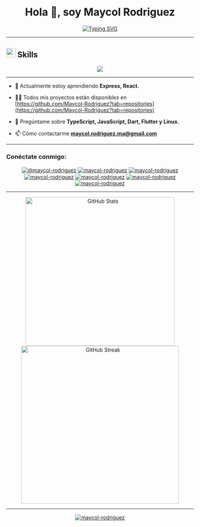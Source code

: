 <h1 align="center">Hola 👋, soy Maycol Rodriguez</h1>

<p align="center">
<a href="https://git.io/typing-svg"><img src="https://readme-typing-svg.demolab.com?font=JetBrains+mono&size=25&pause=1000&color=F7F7F7&center=true&vCenter=true&random=false&width=735&lines=Bachiller+En+Ingenier%C3%ADa+De+Sistemas+E+Inform%C3%A1tica;Desarrollador+Web+Full+Stack;Entusiasta+En+Data+Science+y+Machine+Learning" alt="Typing SVG" /></a>
</p>

<hr>

## <img src="https://media2.giphy.com/media/QssGEmpkyEOhBCb7e1/giphy.gif?cid=ecf05e47a0n3gi1bfqntqmob8g9aid1oyj2wr3ds3mg700bl&rid=giphy.gif" width ="25"><b> Skills</b>

<p align="center">
  <a href="https://skillicons.dev">
    <img src="https://skillicons.dev/icons?i=next,react,astro,redux,mui,typescript,javascript,tailwindcss,bootstrap,html,css,jest,firebase,flutter,dart,nodejs,express,nest,java,python,selenium,wordpress,postgresql,mysql,mongodb,prisma,docker,github,git,githubactions,postman,vite,webpack,pnpm,linux" />
  </a>
</p>

<hr>

- 🌱 Actualmente estoy aprendiendo **Express, React.**

- 👨‍💻 Todos mis proyectos están disponibles en [https://github.com/Maycol-Rodriguez?tab=repositories](https://github.com/Maycol-Rodriguez?tab=repositories)

- 💬 Pregúntame sobre **TypeScript, JavaScript, Dart, Flutter y Linux.**

- 📫 Cómo contactarme **maycol.rodriguez.ma@gmail.com**

<hr>
<h3 align="left">Conéctate conmigo:</h3>

<p align="center">
<a href="mailto:maycol.rodriguez.ma@gmail.com" target="_blank"><img align="center" src="https://img.shields.io/badge/Gmail-D14836?style=for-the-badge&logo=gmail&logoColor=white" alt="@maycol-rodriguez"/></a>
<a href="https://linkedin.com/in/maycol-rodriguez" target="_blank"><img align="center" src="https://img.shields.io/badge/LinkedIn-0077B5?style=for-the-badge&logo=linkedin&logoColor=white" alt="maycol-rodriguez"/></a>
<a href="https://github.com/maycol-rodriguez" target="_blank"><img align="center" src="https://img.shields.io/badge/GitHub-100000?style=for-the-badge&logo=github&logoColor=white" alt="maycol-rodriguez"/></a>
<a href="https://www.hackerrank.com/profile/Maycol_Rodriguez" target="_blank"><img align="center" src="https://img.shields.io/badge/-Hackerrank-2EC866?style=for-the-badge&logo=HackerRank&logoColor=white" alt="maycol-rodriguez"/></a>
<a href="https://leetcode.com/Maycol-Rodriguez/" target="_blank"><img align="center" src="https://img.shields.io/badge/-LeetCode-FFA116?style=for-the-badge&logo=LeetCode&logoColor=black" alt="maycol-rodriguez"/></a>
<a href="https://replit.com/@Maycol-Rodrigue" target="_blank"><img align="center" src="https://img.shields.io/badge/replit-667881?style=for-the-badge&logo=replit&logoColor=white" alt="maycol-rodriguez"/></a>
<a href="https://stackoverflow.com/users/19927455/maycol-rodriguez" target="_blank"><img align="center" src="https://img.shields.io/badge/Stack_Overflow-FE7A16?style=for-the-badge&logo=stack-overflow&logoColor=white" alt="maycol-rodriguez"/></a>
</p>

<hr>

<p align="center">
  <img align="center" src="https://github-readme-stats.vercel.app/api?username=maycol-rodriguez&show_icons=true&theme=blueberry" alt="GitHub Stats" width="400" />
  <img align="center" src="https://github-readme-streak-stats.herokuapp.com?user=maycol-rodriguez&theme=blueberry&border_radius=5" alt="GitHub Streak" width="424" />
</p>


<hr>
<p align="center">
 <a href="https://github.com/maycol-rodriguez"><img src="https://github-profile-summary-cards.vercel.app/api/cards/profile-details?username=maycol-rodriguez&theme=tokyonight&hide_border=true" alt="maycol-rodriguez"/></a>
</p>
